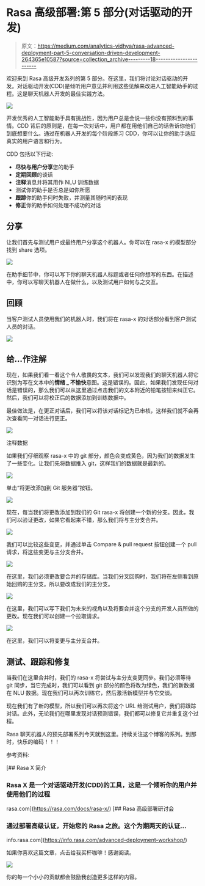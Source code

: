 # Rasa 高级部署:第 5 部分(对话驱动的开发)

> 原文：<https://medium.com/analytics-vidhya/rasa-advanced-deployment-part-5-conversation-driven-development-264365e10587?source=collection_archive---------18----------------------->

欢迎来到 Rasa 高级开发系列的第 5 部分。在这里，我们将讨论对话驱动的开发。对话驱动开发(CDD)是倾听用户意见并利用这些见解来改进人工智能助手的过程。这是聊天机器人开发的最佳实践方法。

![](img/e63b806fc41d5010d045248d96cc595a.png)

开发优秀的人工智能助手具有挑战性，因为用户总是会说一些你没有预料到的事情。CDD 背后的原则是，在每一次对话中，用户都在用他们自己的话告诉你他们到底想要什么。通过在机器人开发的每个阶段练习 CDD，你可以让你的助手适应真实的用户语言和行为。

CDD 包括以下行动:

*   **尽快与用户分享**您的助手
*   **定期回顾**的谈话
*   **注释**消息并将其用作 NLU 训练数据
*   测试你的助手是否总是如你所愿
*   **跟踪**你的助手何时失败，并测量其随时间的表现
*   **修正**你的助手如何处理不成功的对话

## 分享

让我们首先与测试用户或最终用户分享这个机器人。你可以在 rasa-x 的模型部分找到 share 选项。

![](img/abb7e80975e1b00614a37b468a36f800.png)

在助手细节中，你可以写下你的聊天机器人标题或者任何你想写的东西。在描述中，你可以写聊天机器人在做什么，以及测试用户如何与之交互。

## 回顾

当客户测试人员使用我们的机器人时，我们将在 rasa-x 的对话部分看到客户测试人员的对话。

![](img/3aaf1aff863fa59cdec2fe54a031f487.png)

## 给…作注解

现在，如果我们看一看这个令人敬畏的文本，我们可以发现我们的聊天机器人将它识别为写在文本中的**情绪 _ 不愉快**意图。这是错误的。因此，如果我们发现任何对话是错误的，那么我们可以从这里通过点击我们的文本附近的铅笔按钮来纠正它。然后，我们可以将校正后的数据添加到训练数据中。

最佳做法是，在更正对话后，我们可以将该对话标记为已审核，这样我们就不会再次查看同一对话进行更正。

![](img/4570c65812f3cc48c114e02682ee57c8.png)

注释数据

如果我们仔细观察 rasa-x 中的 git 部分，颜色会变成黄色，因为我们的数据发生了一些变化。让我们先将数据推入 git，这样我们的数据就是最新的。

![](img/2c2d243a5b96e10307604daccd828d98.png)

单击“将更改添加到 Git 服务器”按钮。

![](img/fd34a62b0b5d564d37878b1c097f04ba.png)

现在，每当我们将更改添加到我们的 Git rasa-x 将创建一个新的分支。因此，我们可以验证更改，如果它看起来不错，那么我们将与主分支合并。

![](img/7aeb9a971c5b1784f87bd8926e017f50.png)

我们可以比较这些变更，并通过单击 Compare & pull request 按钮创建一个 pull 请求，将这些变更与主分支合并。

![](img/a599afe3c4997e44f3f702fefe85bfea.png)

在这里，我们必须更改要合并的存储库。当我们分叉回购时，我们将在左侧看到原始回购的主分支。所以要改成我们的主分支。

![](img/96a0d8f807dbc40f17244a66cdf700bf.png)

在这里，我们可以写下我们为未来的视角以及将要合并这个分支的开发人员所做的更改。现在我们可以创建一个拉取请求。

![](img/7a44c50ae20b0f63a1930fa0634d39cc.png)

在这里，我们可以将变更与主分支合并。

## 测试、跟踪和修复

当我们在这里合并时，我们的 rasa-x 将尝试与主分支变更同步。我们必须等待 git 同步，当它完成时，我们可以看到 git 部分的颜色将改为绿色，我们的新数据在 NLU 数据。现在我们可以再次训练它，然后激活新模型并与它交谈。

现在我们有了新的模型，所以我们可以再次将这个 URL 给测试用户，我们将跟踪对话。此外，无论我们在哪里发现对话预测错误，我们都可以修复它并重复这个过程。

Rasa 聊天机器人的预先部署系列今天就到这里。持续关注这个博客的系列。到那时，快乐的编码！！！

参考资料:

[](https://rasa.com/docs/rasa-x/) [## Rasa X 简介

### Rasa X 是一个对话驱动开发(CDD)的工具，这是一个倾听你的用户并使用他们的过程

rasa.com](https://rasa.com/docs/rasa-x/) [](https://info.rasa.com/advanced-deployment-workshop/) [## Rasa 高级部署研讨会

### 通过部署高级认证，开始您的 Rasa 之旅。这个为期两天的认证…

info.rasa.com](https://info.rasa.com/advanced-deployment-workshop/) 

如果你喜欢这篇文章，点击给我买杯咖啡！感谢阅读。

[![](img/d1500c2f9e74d7f54553250f9445e8fd.png)](https://www.payumoney.com/paybypayumoney/#/147695053B73CAB82672E715A52F9AA5)

你的每一个小小的贡献都会鼓励我创造更多这样的内容。